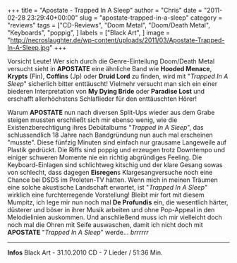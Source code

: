 +++
title = "Apostate - Trapped In A Sleep"
author = "Chris"
date = "2011-02-28 23:29:40+00:00"
slug = "apostate-trapped-in-a-sleep"
category = "reviews"
tags = ["CD-Reviews", "Doom Metal", "Doom/Death Metal", "Keyboards", "poppig", ]
labels = ["Black Art", ]
image = "http://necroslaughter.de/wp-content/uploads/2011/03/Apostate-Trapped-In-A-Sleep.jpg"
+++

Vorsicht Leute! Wer sich durch die Genre-Einteilung Doom/Death Metal versucht sieht in **APOSTATE** eine ähnliche Band wie **Hooded Menace**, **Krypts** (Fin), **Coffins** (Jp) oder **Druid Lord** zu finden, wird mit "_Trapped In A Sleep_" sicherlich bitter enttäuscht! Vielmehr versucht man sich ein einer biederen Interpretation von **My Dying Bride** oder **Paradise Lost** und erschafft allerhöchstens Schlaflieder für den enttäuschten Hörer!

Warum **APOSTATE** nun nach diversen Split-Ups wieder aus dem Grabe steigen mussten erschließt sich mir ebenso wenig, wie die Existenzberechtigung ihres Debütalbums "_Trapped In A Sleep_", das schlussendlich 18 Jahre nach Bandgründung nun auch mal erscheinen "musste". Diese fünfzig Minuten sind einfach nur grausame Langeweile auf Plastik gedrückt. Die Riffs sind poppig und erzeugen trotz Downtempo und einiger schweren Momente nie ein richtig abgründiges Feeling. Die Keyboard-Einlagen sind schlichtweg kitschig und der klare Gesang sowas von schlecht, dass dagegen **Eisregen**s Klargesangversuche noch eine Chance bei DSDS im Proleten-TV hätten.
Wenn mich in meinen Träumen eine solche akustische Landschaft erwartet, ist "_Trapped In A Sleep_" wirklich eine furchterregende Vorstellung! Bleibt mir fort mit diesem Mumpitz, ich lege mir nun noch mal **De Profundis** ein, die wesentlich härter, düsterer und böser in ihrer Musik arbeiten und ohne Pop-Appeal in den Melodielinien auskommen. Und anschließend muss ich mir vielleicht doch noch mal die Ohren mit Seife auswaschen, damit ich nicht doch mit **APOSTATE** "_Trapped In A Sleep_" werde... *brrrrrr*





---
**Infos**
Black Art - 31.10.2010
CD - 7 Lieder / 51:36 Min.
